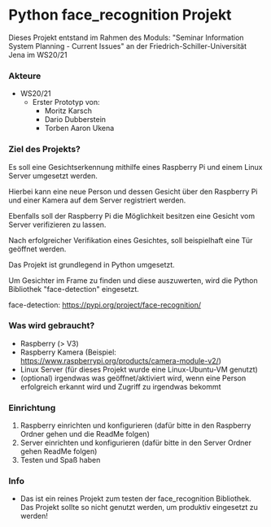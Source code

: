 # Python face_recognition Projekt



Dieses Projekt entstand im Rahmen des Moduls: "Seminar Information System Planning - Current Issues" an der Friedrich-Schiller-Universität Jena im WS20/21

### Akteure

- WS20/21 
  - Erster Prototyp von:
    - Moritz Karsch
    - Dario Dubberstein
    - Torben Aaron Ukena



### Ziel des Projekts?

Es soll eine Gesichtserkennung mithilfe eines Raspberry Pi und einem Linux Server umgesetzt werden.

Hierbei kann eine neue Person und dessen Gesicht über den Raspberry Pi und einer Kamera auf dem Server registriert werden.

Ebenfalls soll der Raspberry Pi die Möglichkeit besitzen eine Gesicht vom Server verifizieren zu lassen.

Nach erfolgreicher Verifikation eines Gesichtes, soll beispielhaft eine Tür geöffnet werden.

Das Projekt ist grundlegend in Python umgesetzt.

Um Gesichter im Frame zu finden und diese auszuwerten, wird die Python Bibliothek "face-detection" eingesetzt. 

face-detection: https://pypi.org/project/face-recognition/

### Was wird gebraucht?

- Raspberry (> V3)
- Raspberry Kamera (Beispiel: https://www.raspberrypi.org/products/camera-module-v2/)
- Linux Server (für dieses Projekt wurde eine Linux-Ubuntu-VM genutzt)
- (optional) irgendwas was geöffnet/aktiviert wird, wenn eine Person erfolgreich erkannt wird und Zugriff zu irgendwas bekommt

### Einrichtung

1. Raspberry einrichten und konfigurieren (dafür bitte in den Raspberry Ordner gehen und die ReadMe folgen)
2. Server einrichten und konfigurieren (dafür bitte in den Server Ordner gehen ReadMe folgen)
3. Testen und Spaß haben

### Info

- Das ist ein reines Projekt zum testen der face_recognition Bibliothek. Das Projekt sollte so nicht genutzt werden, um produktiv eingesetzt zu werden!


